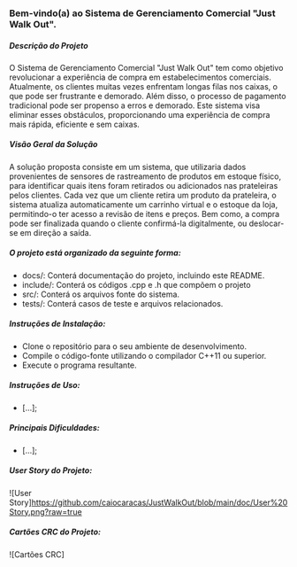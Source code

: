 ### Bem-vindo(a) ao Sistema de Gerenciamento Comercial "Just Walk Out".

##### Descrição do Projeto
O Sistema de Gerenciamento Comercial "Just Walk Out" tem como objetivo revolucionar a experiência de compra em estabelecimentos comerciais. Atualmente, os clientes muitas vezes enfrentam longas filas nos caixas, o que pode ser frustrante e demorado. Além disso, o processo de pagamento tradicional pode ser propenso a erros e demorado. Este sistema visa eliminar esses obstáculos, proporcionando uma experiência de compra mais rápida, eficiente e sem caixas.

##### Visão Geral da Solução
A solução proposta consiste em um sistema, que utilizaria dados provenientes de sensores de rastreamento de produtos em estoque físico, para identificar quais itens foram retirados ou adicionados nas prateleiras pelos clientes. Cada vez que um cliente retira um produto da prateleira, o sistema atualiza automaticamente um carrinho virtual e o estoque da loja, permitindo-o ter acesso a revisão de itens e preços. Bem como, a compra pode ser finalizada quando o cliente confirmá-la digitalmente, ou deslocar-se em direção a saída.

##### O projeto está organizado da seguinte forma:
- docs/: Conterá documentação do projeto, incluindo este README.
- include/: Conterá os códigos .cpp e .h que compõem o projeto
- src/: Conterá os arquivos fonte do sistema.
- tests/: Conterá casos de teste e arquivos relacionados.

##### Instruções de Instalação:
- Clone o repositório para o seu ambiente de desenvolvimento.
- Compile o código-fonte utilizando o compilador C++11 ou superior.
- Execute o programa resultante.

##### Instruções de Uso:
- [...];
##### Principais Dificuldades:
- [...];

##### User Story do Projeto:
![User Story]https://github.com/caiocaracas/JustWalkOut/blob/main/doc/User%20Story.png?raw=true

##### Cartões CRC do Projeto:
![Cartões CRC]
